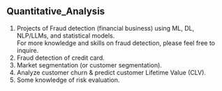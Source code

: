## Quantitative_Analysis
1. Projects of Fraud detection (financial business) using ML, DL, NLP/LLMs, and statistical models. <br>
   For more knowledge and skills on fraud detection, please feel free to inquire. <br>
2. Fraud detection of credit card. <br>
3. Market segmentation (or customer segmentation). <br>
4. Analyze customer churn & predict customer Lifetime Value (CLV). <br>
5. Some knowledge of risk evaluation.

<br>
